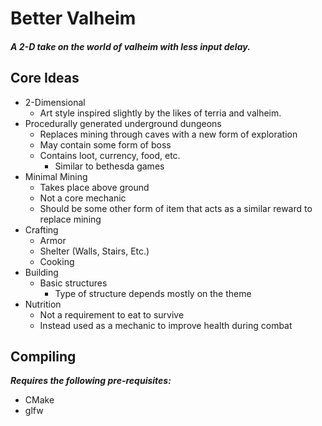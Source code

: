 # Better Valheim

##### A 2-D take on the world of valheim with less input delay.

## Core Ideas
- 2-Dimensional
  - Art style inspired slightly by the likes of terria and valheim.
- Procedurally generated underground dungeons
   - Replaces mining through caves with a new form of exploration
   - May contain some form of boss
   - Contains loot, currency, food, etc.
      - Similar to bethesda games 
- Minimal Mining
  - Takes place above ground
  - Not a core mechanic
  - Should be some other form of item that acts as a similar reward to replace mining
- Crafting
    - Armor
    - Shelter (Walls, Stairs, Etc.)
    - Cooking
- Building
  - Basic structures
     - Type of structure depends mostly on the theme
- Nutrition
   - Not a requirement to eat to survive
   - Instead used as a mechanic to improve health during combat

## Compiling
***Requires the following pre-requisites:***
 - CMake
 - glfw

